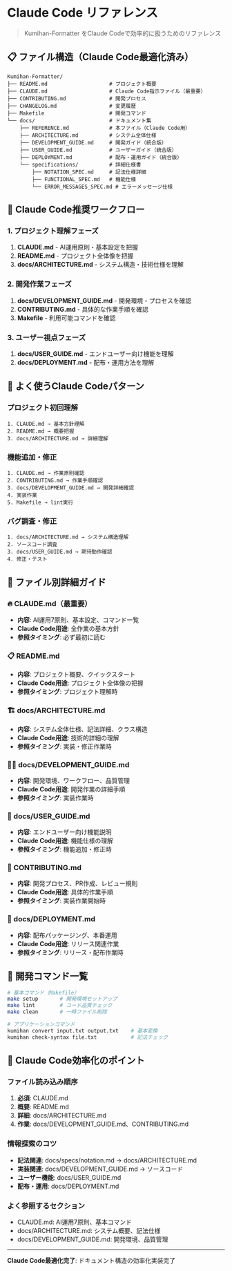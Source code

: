 # Claude Code リファレンス

> Kumihan-Formatter をClaude Codeで効率的に扱うためのリファレンス

## 📋 ファイル構造（Claude Code最適化済み）

```
Kumihan-Formatter/
├── README.md                    # プロジェクト概要
├── CLAUDE.md                    # Claude Code指示ファイル（最重要）
├── CONTRIBUTING.md              # 開発プロセス
├── CHANGELOG.md                 # 変更履歴
├── Makefile                     # 開発コマンド
└── docs/                        # ドキュメント集
    ├── REFERENCE.md             # 本ファイル（Claude Code用）
    ├── ARCHITECTURE.md          # システム全体仕様
    ├── DEVELOPMENT_GUIDE.md     # 開発ガイド（統合版）
    ├── USER_GUIDE.md            # ユーザーガイド（統合版）
    ├── DEPLOYMENT.md            # 配布・運用ガイド（統合版）
    └── specifications/          # 詳細仕様書
        ├── NOTATION_SPEC.md     # 記法仕様詳細
        ├── FUNCTIONAL_SPEC.md   # 機能仕様
        └── ERROR_MESSAGES_SPEC.md # エラーメッセージ仕様
```

## 🎯 Claude Code推奨ワークフロー

### 1. プロジェクト理解フェーズ
1. **CLAUDE.md** - AI運用原則・基本設定を把握
2. **README.md** - プロジェクト全体像を把握
3. **docs/ARCHITECTURE.md** - システム構造・技術仕様を理解

### 2. 開発作業フェーズ
1. **docs/DEVELOPMENT_GUIDE.md** - 開発環境・プロセスを確認
2. **CONTRIBUTING.md** - 具体的な作業手順を確認
3. **Makefile** - 利用可能コマンドを確認

### 3. ユーザー視点フェーズ
1. **docs/USER_GUIDE.md** - エンドユーザー向け機能を理解
2. **docs/DEPLOYMENT.md** - 配布・運用方法を理解

## 🚀 よく使うClaude Codeパターン

### プロジェクト初回理解
```
1. CLAUDE.md → 基本方針理解
2. README.md → 概要把握
3. docs/ARCHITECTURE.md → 詳細理解
```

### 機能追加・修正
```
1. CLAUDE.md → 作業原則確認
2. CONTRIBUTING.md → 作業手順確認
3. docs/DEVELOPMENT_GUIDE.md → 開発詳細確認
4. 実装作業
5. Makefile → lint実行
```

### バグ調査・修正
```
1. docs/ARCHITECTURE.md → システム構造理解
2. ソースコード調査
3. docs/USER_GUIDE.md → 期待動作確認
4. 修正・テスト
```

## 📖 ファイル別詳細ガイド

### 🔥 CLAUDE.md（最重要）
- **内容**: AI運用7原則、基本設定、コマンド一覧
- **Claude Code用途**: 全作業の基本方針
- **参照タイミング**: 必ず最初に読む

### 📋 README.md
- **内容**: プロジェクト概要、クイックスタート
- **Claude Code用途**: プロジェクト全体像の把握
- **参照タイミング**: プロジェクト理解時

### 🏗️ docs/ARCHITECTURE.md
- **内容**: システム全体仕様、記法詳細、クラス構造
- **Claude Code用途**: 技術的詳細の理解
- **参照タイミング**: 実装・修正作業時

### 👨‍💻 docs/DEVELOPMENT_GUIDE.md
- **内容**: 開発環境、ワークフロー、品質管理
- **Claude Code用途**: 開発作業の詳細手順
- **参照タイミング**: 実装作業時

### 📖 docs/USER_GUIDE.md
- **内容**: エンドユーザー向け機能説明
- **Claude Code用途**: 機能仕様の理解
- **参照タイミング**: 機能追加・修正時

### 🤝 CONTRIBUTING.md
- **内容**: 開発プロセス、PR作成、レビュー規則
- **Claude Code用途**: 具体的作業手順
- **参照タイミング**: 実装作業開始時

### 🚀 docs/DEPLOYMENT.md
- **内容**: 配布パッケージング、本番運用
- **Claude Code用途**: リリース関連作業
- **参照タイミング**: リリース・配布作業時

## 🔧 開発コマンド一覧

```bash
# 基本コマンド（Makefile）
make setup       # 開発環境セットアップ
make lint        # コード品質チェック
make clean       # 一時ファイル削除

# アプリケーションコマンド
kumihan convert input.txt output.txt    # 基本変換
kumihan check-syntax file.txt           # 記法チェック
```

## 🎯 Claude Code効率化のポイント

### ファイル読み込み順序
1. **必須**: CLAUDE.md
2. **概要**: README.md
3. **詳細**: docs/ARCHITECTURE.md
4. **作業**: docs/DEVELOPMENT_GUIDE.md、CONTRIBUTING.md

### 情報探索のコツ
- **記法関連**: docs/specs/notation.md → docs/ARCHITECTURE.md
- **実装関連**: docs/DEVELOPMENT_GUIDE.md → ソースコード
- **ユーザー機能**: docs/USER_GUIDE.md
- **配布・運用**: docs/DEPLOYMENT.md

### よく参照するセクション
- CLAUDE.md: AI運用7原則、基本コマンド
- docs/ARCHITECTURE.md: システム概要、記法仕様
- docs/DEVELOPMENT_GUIDE.md: 開発環境、品質管理

---

**Claude Code最適化完了**: ドキュメント構造の効率化実装完了